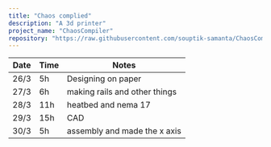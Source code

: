 ```yaml
---
title: "Chaos complied"
description: "A 3d printer"
project_name: "ChaosCompiler"
repository: "https://raw.githubusercontent.com/souptik-samanta/ChaosCompiler/refs/heads/main/notes.md"
---
```

| Date  | Time | Notes    |
|-------|------|---------|
| 26/3  | 5h   | Designing on paper |
| 27/3  | 6h   | making rails and other things|
| 28/3  | 11h   | heatbed and nema 17 |
| 29/3  | 15h   | CAD  |
| 30/3  | 5h   | assembly and made the x axis  |
